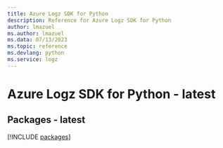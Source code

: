 ```yaml
---
title: Azure Logz SDK for Python
description: Reference for Azure Logz SDK for Python
author: lmazuel
ms.author: lmazuel
ms.data: 07/13/2023
ms.topic: reference
ms.devlang: python
ms.service: logz
---
```

# Azure Logz SDK for Python - latest
## Packages - latest
[!INCLUDE [packages](logz-index.md)]